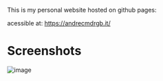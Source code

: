 This is my personal website hosted on github pages:

acessible at: https://andrecmdrgb.it/

# Screenshots

![image](https://github.com/user-attachments/assets/2e1afdc7-d222-4587-9890-3173cb5913fd)
